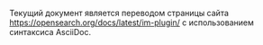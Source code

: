 Текущий документ является переводом страницы сайта https://opensearch.org/docs/latest/im-plugin/ с использованием синтаксиса AsciiDoc. 
